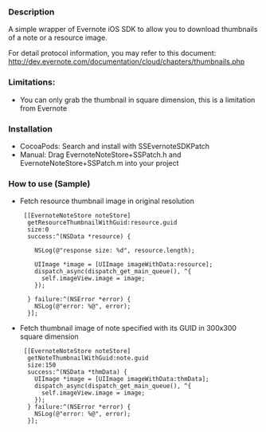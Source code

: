 ### Description
A simple wrapper of Evernote iOS SDK to allow you to download thumbnails of a note or a resource image.

For detail protocol information, you may refer to this document:
http://dev.evernote.com/documentation/cloud/chapters/thumbnails.php

### Limitations:
- You can only grab the thumbnail in square dimension, this is a limitation from Evernote

### Installation

* CocoaPods: Search and install with SSEvernoteSDKPatch
* Manual: Drag EvernoteNoteStore+SSPatch.h and EvernoteNoteStore+SSPatch.m into your project

### How to use (Sample)

* Fetch resource thumbnail image in original resolution

       [[EvernoteNoteStore noteStore]
        getResourceThumbnailWithGuid:resource.guid
        size:0
        success:^(NSData *resource) {
          
          NSLog(@"response size: %d", resource.length);
          
          UIImage *image = [UIImage imageWithData:resource];
          dispatch_async(dispatch_get_main_queue(), ^{
            self.imageView.image = image;
          });
          
        } failure:^(NSError *error) {
          NSLog(@"error: %@", error);
        }];


* Fetch thumbnail image of note specified with its GUID in 300x300 square dimension

       [[EvernoteNoteStore noteStore]
        getNoteThumbnailWithGuid:note.guid
        size:150
        success:^(NSData *thmData) {
          UIImage *image = [UIImage imageWithData:thmData];
          dispatch_async(dispatch_get_main_queue(), ^{
            self.imageView.image = image;
          });
        } failure:^(NSError *error) {
          NSLog(@"error: %@", error);
        }];
